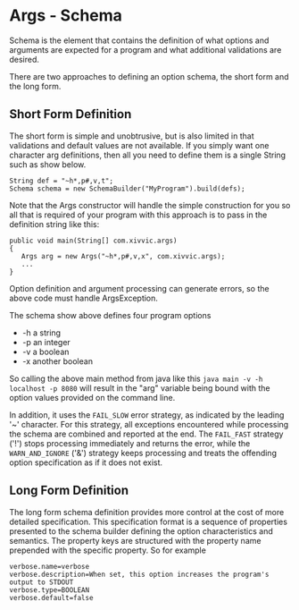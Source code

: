 # Args - Schema

Schema is the element that contains the definition of what options and arguments are expected
for a program and what additional validations are desired.

There are two approaches to defining an option schema, the short form and the long form.

## Short Form Definition
The short form is simple and unobtrusive, but is also limited in that validations and
default values are not available. If you simply want one character arg definitions, then
all you need to define them is a single String such as show below.

```
String def = "~h*,p#,v,t";
Schema schema = new SchemaBuilder("MyProgram").build(defs);
```

Note that the Args constructor will handle the simple construction for you so
all that is required of your program with this approach is to pass in the definition
string like this:

```
public void main(String[] com.xivvic.args) 
{
   Args arg = new Args("~h*,p#,v,x", com.xivvic.args);
   ...
}
```

Option definition and argument processing can generate errors, so the above code must
handle ArgsException. 


The schema show above defines four program options
* -h a string
* -p an integer
* -v a boolean
* -x another boolean

So calling the above main method from java like this `java main -v -h localhost -p 8080`
will result in the "arg" variable being bound with the option values provided on the command line.

In addition, it uses the `FAIL_SLOW` error strategy, as indicated by the leading '~' character.
For this strategy, all exceptions encountered while processing the schema are combined and 
reported at the end. The `FAIL_FAST` strategy ('!') stops processing immediately and returns the
error, while the `WARN_AND_IGNORE` ('&') strategy keeps processing and treats the offending 
option specification as if it does not exist.

## Long Form Definition
The long form schema definition provides more control at the cost of more detailed specification.
This specification format is a sequence of properties presented to the schema builder 
defining the option characteristics and semantics. The property keys are structured with
the property name prepended with the specific property. So for example

```
verbose.name=verbose
verbose.description=When set, this option increases the program's output to STDOUT
verbose.type=BOOLEAN
verbose.default=false
```
